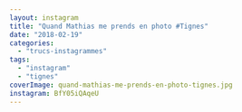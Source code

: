 ```yaml
---
layout: instagram
title: "Quand Mathias me prends en photo #Tignes"
date: "2018-02-19"
categories: 
  - "trucs-instagrammes"
tags: 
  - "instagram"
  - "tignes"
coverImage: quand-mathias-me-prends-en-photo-tignes.jpg
instagram: BfY05iQAqeU
---
```

